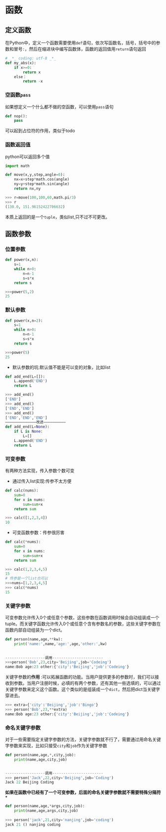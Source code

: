 # 函数

## 定义函数

在Python中，定义一个函数需要使用`def`语句，依次写函数名，括号，括号中的参数和冒号`:`，然后在缩进块中编写函数体，函数的返回值用`return`语句返回

```python
# _*_ coding: utf-8 _*_
def my_abs(x):
    if x>=0:
        return x
    else：
    	return -x
```

### 空函数`pass`

如果想定义一个什么都不做的空函数，可以使用`pass`语句

```python
def nop():
	pass
```

可以起到占位符的作用，类似于todo

### 函数返回值

python可以返回多个值

```python
import math

def move(x,y,step,angle=0):
    nx=x+step*math.cos(angle)
    ny=y+step*math.sin(angle)
    return nx,ny

>>> r=move(100,100,60,math.pi/3)
>>> r
(130.0, 151.96152422706632)
```

本质上返回的是一个`tuple`，类似list,只不过不可更改。

## 函数参数

### 位置参数

```python
def power(x,n):
    s=1
    while n>0:
        n=n-1
        s=s*x
    return s

>>>power(5,2)
25
```

### 默认参数

```python
def power(x,n=2):
    s=1
    while n>0:
        n=n-1
        s=s*x
    return s

>>>power(5)
25
```

+ 默认参数的坑:默认值不能是可以变的对象，比如list

```python
def add_end(L=[]):
    L.append('END')
    return L

>>> add_end()
['END']
>>> add_end()
['END','END']
>>> add_end()
['END','END','END']
——————————————改进——————————
def add_end(L=None):
    if L is None:
        L=[]
    L.append('END')
    return L
```

### 可变参数

有两种方法实现，传入参数个数可变

+ 通过传入list实现:传参不太方便

```python
def calc(nums):
    sum=0
    for x in nums:
        sum=sum+x
    return sum

>>> calc([1,2,3,4])
10
```

+ 可变函数参数：传参很厉害

```python
def calc(*nums):
    sum=0
    for x in nums:
        sum=sum+x
    return sum

>>> calc(1,2,3,4,5)
15
# 传参是一个list也可以
>>>nums=[1,2,3,4,5]
>>> calc(*nums)
15
```

### 关键字参数

可变参数允许传入0个或任意个参数，这些参数在函数调用时候会自动组装成一个tuple。而关键字函数允许传入0个或任意个含有参数名的参数，这些关键字参数在函数内部自动组装为一个dict。

```python
def person(name,age,**kw):
    print('name:',name,'age:',age,'other:',kw)
    
    
------------------调用-----------------------
>>>person('Bob',23,city='Beijing',job='Codeing')
name:Bob age:23 other:{'city':'Beijing','job':'Codeing'}
```

关键字参数的**作用** :可以拓展函数的功能。当用户提供更多的参数时，我们可以接收到参数。当用户注册时候，必填的有两个参数，还有其他一些选填的，可以通过关键字参数来定义这个函数。这个类似的是组装成一个`dict`，然后把dict当关键字穿进去。

```python
>>> extra={'city':'Beijing','job':'Bingo'}
>>> person('Bob',23,**extra)
name:Bob age:23 other:{'city':'Beijing','job':'Codeing'}
```

### 命名关键字参数

对于一些需要指定关键字参数的方法，关键字参数就不行了，需要通过用命名关键字参数来实现，比如只接受`city`和`job`作为关键字参数

```python
def person(name,age,*,city,job):
    print(name,age,city,job)

    
------------------调用-----------------------
>>> person('Jack',22,city='Beijing',job='Coding')
Jack 22 Beijing Coding
```

**如果在函数中已经有了一个可变参数，后面的命名关键字参数就不需要特殊分隔符`*`**

```python
def person(name,age,*args,city,job):
    print(name,age,args,city,job)
    
>>> person('jack',21,city='nanjing',job='coding')
jack 21 () nanjing coding
```

